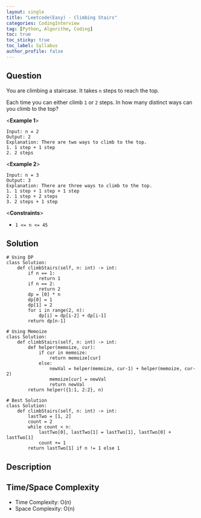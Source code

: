 ```yaml
---
layout: single
title: "Leetcode(Easy) - Climbing Stairs"
categories: CodingInterview
tag: [Python, Algorithm, Coding]
toc: true
toc_sticky: true
toc_label: Syllabus
author_profile: false
---
```


## Question

You are climbing a staircase. It takes `n` steps to reach the top.

Each time you can either climb `1` or `2` steps. In how many distinct ways can you climb to the top?

<**Example 1**>

```
Input: n = 2
Output: 2
Explanation: There are two ways to climb to the top.
1. 1 step + 1 step
2. 2 steps
```

<**Example 2**>

```
Input: n = 3
Output: 3
Explanation: There are three ways to climb to the top.
1. 1 step + 1 step + 1 step
2. 1 step + 2 steps
3. 2 steps + 1 step
```

<**Constraints**>

- `1 <= n <= 45`

## Solution

```
# Using DP
class Solution:
    def climbStairs(self, n: int) -> int:
        if n == 1:
            return 1
        if n == 2:
            return 2
        dp = [0] * n
        dp[0] = 1
        dp[1] = 2
        for i in range(2, n):
            dp[i] = dp[i-2] + dp[i-1]
        return dp[n-1]

# Using Memoize
class Solution:
    def climbStairs(self, n: int) -> int:
        def helper(memoize, cur):
            if cur in memoize:
                return memoize[cur]
            else:
                newVal = helper(memoize, cur-1) + helper(memoize, cur-2)
                memoize[cur] = newVal
                return newVal
        return helper({1:1, 2:2}, n)

# Best Solution
class Solution:
    def climbStairs(self, n: int) -> int:
        lastTwo = [1, 2]
        count = 2
        while count < n:
            lastTwo[0], lastTwo[1] = lastTwo[1], lastTwo[0] + lastTwo[1]
            count += 1
        return lastTwo[1] if n != 1 else 1
```

## Description

## Time/Space Complexity

- Time Complexity: O(n)
- Space Complexity: O(n)
